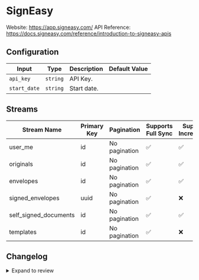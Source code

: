 # SignEasy
Website: https://app.signeasy.com/
API Reference: https://docs.signeasy.com/reference/introduction-to-signeasy-apis

## Configuration

| Input | Type | Description | Default Value |
|-------|------|-------------|---------------|
| `api_key` | `string` | API Key.  |  |
| `start_date` | `string` | Start date.  |  |

## Streams
| Stream Name | Primary Key | Pagination | Supports Full Sync | Supports Incremental |
|-------------|-------------|------------|---------------------|----------------------|
| user_me | id | No pagination | ✅ |  ✅  |
| originals | id | No pagination | ✅ |  ✅  |
| envelopes | id | No pagination | ✅ |  ✅  |
| signed_envelopes | uuid | No pagination | ✅ |  ❌  |
| self_signed_documents | id | No pagination | ✅ |  ✅  |
| templates | id | No pagination | ✅ |  ❌  |

## Changelog

<details>
  <summary>Expand to review</summary>

| Version          | Date              | Pull Request | Subject        |
|------------------|-------------------|--------------|----------------|
| 0.0.1 | 2025-04-10 | [57562](https://github.com/airbytehq/airbyte/pull/57562) | Initial release by [@btkcodedev](https://github.com/btkcodedev) via Connector Builder |

</details>
